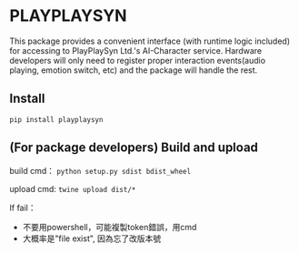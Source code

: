 # PLAYPLAYSYN 

This package provides a convenient interface (with runtime logic included) for accessing to PlayPlaySyn Ltd.'s AI-Character service. Hardware developers will only need to register proper interaction events(audio playing, emotion switch, etc) and the package will handle the rest.

## Install
```pip install playplaysyn```

## (For package developers) Build and upload
build cmd：
 ```python setup.py sdist bdist_wheel```

upload cmd:
 ```twine upload dist/*```

If fail：
 - 不要用powershell，可能複製token錯誤，用cmd
 - 大概率是"file exist", 因為忘了改版本號
